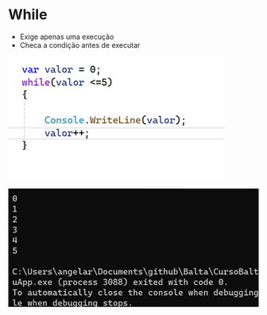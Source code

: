 # While
- Exige apenas uma execução
- Checa a condição antes de executar

![](https://github.com/angelafrocha/CursoBalta/blob/master/Fundamentos/imagens/while1.png?raw=true)

![](https://github.com/angelafrocha/CursoBalta/blob/master/Fundamentos/imagens/while2.png?raw=true)
